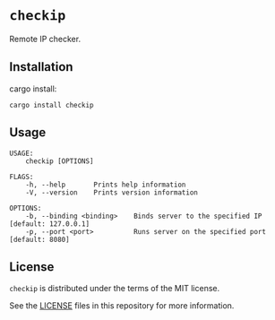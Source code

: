 # `checkip`

Remote IP checker.

## Installation

cargo install:

```
cargo install checkip
```

## Usage

```
USAGE:
    checkip [OPTIONS]

FLAGS:
    -h, --help       Prints help information
    -V, --version    Prints version information

OPTIONS:
    -b, --binding <binding>    Binds server to the specified IP [default: 127.0.0.1]
    -p, --port <port>          Runs server on the specified port [default: 8080]
```

## License

`checkip` is distributed under the terms of the MIT license.

See the [LICENSE](LICENSE) files in this repository for more information.
